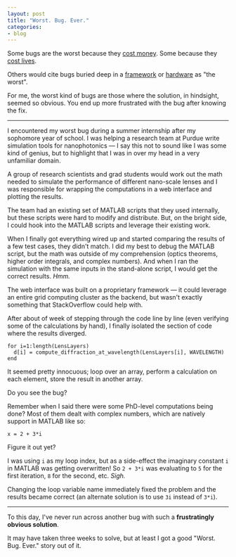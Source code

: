 ```yaml
---
layout: post
title: "Worst. Bug. Ever."
categories:
- blog
---
```


Some bugs are the worst because they [cost money][money]. Some because they [cost lives][lives].

Others would cite bugs buried deep in a [framework][rails] or [hardware][intel] as "the worst".

For me, the worst kind of bugs are those where the solution, in hindsight, seemed
so obvious. You end up more frustrated with the bug after knowing the fix.

[money]: http://money.cnn.com/2012/08/09/technology/knight-expensive-computer-bug/index.html
[lives]: http://en.wikipedia.org/wiki/Therac-25
[intel]: http://en.wikipedia.org/wiki/Therac-25
[rails]: https://groups.google.com/forum/#!topic/rubyonrails-security/61bkgvnSGTQ/discussion

---

I encountered my worst bug during a summer internship after my sophomore year of
school. I was helping a research team at Purdue write simulation tools for
nanophotonics &mdash; I say this not to sound like I was some kind of genius, but
to highlight that I was in over my head in a very unfamiliar domain.

A group of research scientists and grad students would work out the math needed
to simulate the performance of different nano-scale lenses and I was responsible for
wrapping the computations in a web interface and plotting the results.

The team had an existing set of MATLAB scripts that they used internally, but these
scripts were hard to modify and distribute. But, on the bright side, I could hook into 
the MATLAB scripts and leverage their existing work.

When I finally got everything wired up and started comparing the results of a few test 
cases, they didn't match. I did my best to debug the MATLAB script, but the math 
was outside of my comprehension (optics theorems, higher order integrals, and 
complex numbers). And when I ran the simulation with the same inputs in the stand-alone script, 
I would get the correct results. *Hmm.*

The web interface was built on a proprietary framework &mdash; it could leverage an entire 
grid computing cluster as the backend, but wasn't exactly something that StackOverflow could 
help with.

After about of week of stepping through the code line by line (even verifying some of the
calculations by hand), I finally isolated the section of code where the results diverged.

    for i=1:length(LensLayers)
      d[i] = compute_diffraction_at_wavelength(LensLayers[i], WAVELENGTH)
    end

It seemed pretty innocuous; loop over an array, perform a calculation on each element, store
the result in another array.

Do you see the bug?

Remember when I said there were some PhD-level computations being done? Most of them dealt with
complex numbers, which are natively support in MATLAB like so:

    x = 2 + 3*i

Figure it out yet?

I was using `i` as my loop index, but as a side-effect the imaginary constant `i` in MATLAB 
was getting overwritten! So `2 + 3*i` was evaluating to `5` for the first iteration, `8` for 
the second, etc. *Sigh.*

Changing the loop variable name immediately fixed the problem and the results became 
correct (an alternate solution is to use `3i` instead of `3*i`).

---

To this day, I've never run across another bug with such a **frustratingly obvious solution**. 

It may have taken three weeks to solve, but at least I got a good "Worst. Bug. Ever." story out of it.
